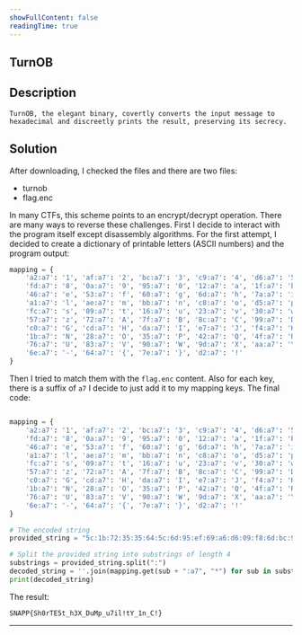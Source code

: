 ```yaml
---
showFullContent: false
readingTime: true
---
```


## TurnOB

## Description

```
TurnOB, the elegant binary, covertly converts the input message to hexadecimal and discreetly prints the result, preserving its secrecy.
```

## Solution

After downloading, I checked the files and there are two files:

- turnob
- flag.enc

In many CTFs, this scheme points to an encrypt/decrypt operation. There are many ways to reverse these challenges. First I decide to interact with the program itself except disassembly algorithms. For the first attempt, I decided to create a dictionary of printable letters (ASCII numbers) and the program output:

```python
mapping = {
    'a2:a7': '1', 'af:a7': '2', 'bc:a7': '3', 'c9:a7': '4', 'd6:a7': '5', 'e3:a7': '6', 'f0:a7': '7',
    'fd:a7': '8', '0a:a7': '9', '95:a7': '0', '12:a7': 'a', '1f:a7': 'b', '2c:a7': 'c', '39:a7': 'd',
    '46:a7': 'e', '53:a7': 'f', '60:a7': 'g', '6d:a7': 'h', '7a:a7': 'i', '87:a7': 'j', '94:a7': 'k',
    'a1:a7': 'l', 'ae:a7': 'm', 'bb:a7': 'n', 'c8:a7': 'o', 'd5:a7': 'p', 'e2:a7': 'q', 'ef:a7': 'r',
    'fc:a7': 's', '09:a7': 't', '16:a7': 'u', '23:a7': 'v', '30:a7': 'w', '3d:a7': 'x', '4a:a7': 'y',
    '57:a7': 'z', '72:a7': 'A', '7f:a7': 'B', '8c:a7': 'C', '99:a7': 'D', 'a6:a7': 'E', 'b3:a7': 'F',
    'c0:a7': 'G', 'cd:a7': 'H', 'da:a7': 'I', 'e7:a7': 'J', 'f4:a7': 'K', '01:a7': 'L', '0e:a7': 'M',
    '1b:a7': 'N', '28:a7': 'O', '35:a7': 'P', '42:a7': 'Q', '4f:a7': 'R', '5c:a7': 'S', '69:a7': 'T',
    '76:a7': 'U', '83:a7': 'V', '90:a7': 'W', '9d:a7': 'X', 'aa:a7': 'Y', 'b7:a7': 'Z', 'f8:a7': '_',
    '6e:a7': '-', '64:a7': '{', '7e:a7': '}', 'd2:a7': '!'
}
```

Then I tried to match them with the `flag.enc` content. Also for each key, there is a suffix of `a7` I decide to just add it to my mapping keys. The final code:

```python

mapping = {
    'a2:a7': '1', 'af:a7': '2', 'bc:a7': '3', 'c9:a7': '4', 'd6:a7': '5', 'e3:a7': '6', 'f0:a7': '7',
    'fd:a7': '8', '0a:a7': '9', '95:a7': '0', '12:a7': 'a', '1f:a7': 'b', '2c:a7': 'c', '39:a7': 'd',
    '46:a7': 'e', '53:a7': 'f', '60:a7': 'g', '6d:a7': 'h', '7a:a7': 'i', '87:a7': 'j', '94:a7': 'k',
    'a1:a7': 'l', 'ae:a7': 'm', 'bb:a7': 'n', 'c8:a7': 'o', 'd5:a7': 'p', 'e2:a7': 'q', 'ef:a7': 'r',
    'fc:a7': 's', '09:a7': 't', '16:a7': 'u', '23:a7': 'v', '30:a7': 'w', '3d:a7': 'x', '4a:a7': 'y',
    '57:a7': 'z', '72:a7': 'A', '7f:a7': 'B', '8c:a7': 'C', '99:a7': 'D', 'a6:a7': 'E', 'b3:a7': 'F',
    'c0:a7': 'G', 'cd:a7': 'H', 'da:a7': 'I', 'e7:a7': 'J', 'f4:a7': 'K', '01:a7': 'L', '0e:a7': 'M',
    '1b:a7': 'N', '28:a7': 'O', '35:a7': 'P', '42:a7': 'Q', '4f:a7': 'R', '5c:a7': 'S', '69:a7': 'T',
    '76:a7': 'U', '83:a7': 'V', '90:a7': 'W', '9d:a7': 'X', 'aa:a7': 'Y', 'b7:a7': 'Z', 'f8:a7': '_',
    '6e:a7': '-', '64:a7': '{', '7e:a7': '}', 'd2:a7': '!'
}

# The encoded string
provided_string = "5c:1b:72:35:35:64:5c:6d:95:ef:69:a6:d6:09:f8:6d:bc:9d:f8:99:16:0e:d5:f8:16:f0:7a:a1:d2:09:aa:f8:a2:bb:f8:8c:d2:7e:a7"

# Split the provided string into substrings of length 4
substrings = provided_string.split(":")
decoded_string = ''.join(mapping.get(sub + ":a7", "*") for sub in substrings)
print(decoded_string)
```

The result:

`SNAPP{Sh0rTE5t_h3X_DuMp_u7il!tY_1n_C!}`

---